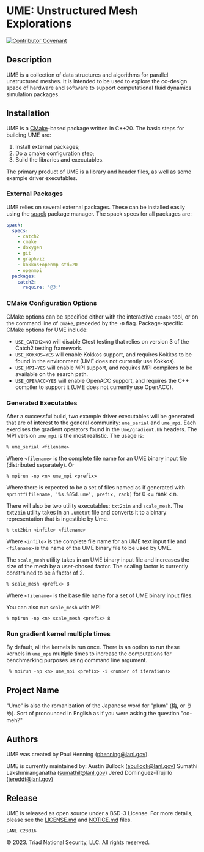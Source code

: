 # UME: Unstructured Mesh Explorations

[![Contributor
Covenant](https://img.shields.io/badge/Contributor%20Covenant-2.1-4baaaa.svg)](code_of_conduct.md)


## Description

UME is a collection of data structures and algorithms for parallel
unstructured meshes. It is intended to be used to explore the
co-design space of hardware and software to support computational
fluid dynamics simulation packages.

## Installation

UME is a [CMake](https://cmake.org)-based package written in
C++20. The basic steps for building UME are:
  1. Install external packages; 
  2. Do a cmake configuration step; 
  3. Build the libraries and executables.

The primary product of UME is a library and header files, as well as
some example driver executables.

### External Packages

UME relies on several external packages. These can be installed easily
using the [spack](https://github.com/spack/spack) package
manager. The spack specs for all packages are:
```yaml
spack:
  specs:
    - catch2
    - cmake
    - doxygen
    - git
    - graphviz
    - kokkos+openmp std=20
    - openmpi
  packages:
    catch2:
      require: '@3:'
```

### CMake Configuration Options

CMake options can be specified either with the interactive `ccmake`
tool, or on the command line of `cmake`, preceded by the `-D`
flag. Package-specific CMake options for UME include:
* `USE_CATCH2=NO` will disable Ctest testing that relies on version 3 
  of the Catch2 testing framework.
* `USE_KOKKOS=YES` will enable Kokkos support, and requires Kokkos
  to be found in the environment (UME does not currently use Kokkos).
* `USE_MPI=YES` will enable MPI support, and requires MPI compilers
  to be available on the search path.
* `USE_OPENACC=YES` will enable OpenACC support, and requires the
  C++ compiler to support it (UME does not currently use OpenACC).


### Generated Executables

After a successful build, two example driver executables will be
generated that are of interest to the general community: `ume_serial`
and `ume_mpi`.  Each exercises the gradient operators found in the
`Ume/gradient.hh` headers.  The MPI version `ume_mpi` is the most
realistic. The usage is:
```shell
% ume_serial <filename>
```
Where `<filename>` is the complete file name for an UME binary input
file (distributed separately). Or

```shell
% mpirun -np <n> ume_mpi <prefix>
```
Where there is expected to be a set of files named as if generated
with `sprintf(filename, '%s.%05d.ume', prefix, rank)` for 0 <= rank <
n. 

There will also be two utility executables: `txt2bin` and `scale_mesh`.
The `txt2bin` utility takes in an `.umetxt` file and converts it to
a binary representation that is ingestible by Ume.
```shell
% txt2bin <infile> <filename>
```
Where `<infile>` is the complete file name for an UME text input
file and `<filename>` is the name of the UME binary file to be 
used by UME.

The `scale_mesh` utility takes in an UME binary input file and 
increases the size of the mesh by a user-chosed factor. The scaling
factor is currently constrained to be a factor of 2.
```shell
% scale_mesh <prefix> 8
```
Where `<filename>` is the base file name for a set of UME binary input
files.

You can also run `scale_mesh` with MPI
```
% mpirun -np <n> scale_mesh <prefix> 8
```
### Run gradient kernel multiple times

By default, all the kernels is run once. There is an option to run these kernels in `ume_mpi` multiple times to increase the computations for benchmarking purposes using command line argument. 

```shell
 % mpirun -np <n> ume_mpi <prefix> -i <number of iterations>
 ```

## Project Name

"Ume" is also the romanization of the Japanese word for "plum" (梅, or
うめ).  Sort of pronounced in English as if you were asking the
question "oo-meh?"


## Authors

UME was created by Paul Henning (<phenning@lanl.gov>).

UME is currently maintained by:
Austin Bullock (<abullock@lanl.gov>)
Sumathi Lakshmiranganatha (<sumathil@lanl.gov>)
Jered Dominguez-Trujillo (<jereddt@lanl.gov>)

## Release

UME is released as open source under a BSD-3 License.  For more
details, please see the [LICENSE.md](LICENSE.md) and
[NOTICE.md](NOTICE.md) files.

`LANL C23016`

&copy; 2023. Triad National Security, LLC. All rights reserved.
